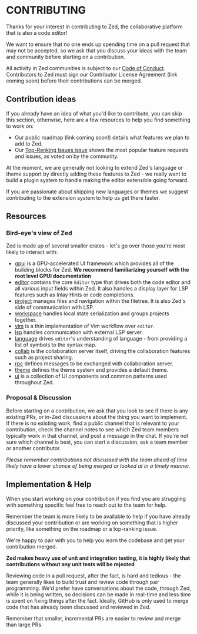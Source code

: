 # CONTRIBUTING

Thanks for your interest in contributing to Zed, the collaborative platform that is also a code editor!

We want to ensure that no one ends up spending time on a pull request that may not be accepted, so we ask that you discuss your ideas with the team and community before starting on a contribution.

All activity in Zed communities is subject to our [Code of Conduct](https://docs.zed.dev/community/code-of-conduct). Contributors to Zed must sign our Contributor License Agreement (link coming soon) before their contributions can be merged.

## Contribution ideas

If you already have an idea of what you'd like to contribute, you can skip this section, otherwise, here are a few resources to help you find something to work on:

- Our public roadmap (link coming soon!) details what features we plan to add to Zed.
- Our [Top-Ranking Issues issue](https://github.com/zed-industries/community/issues/52) shows the most popular feature requests and issues, as voted on by the community.

At the moment, we are generally not looking to extend Zed's language or theme support by directly adding these features to Zed - we really want to build a plugin system to handle making the editor extensible going forward.

If you are passionate about shipping new languages or themes we suggest contributing to the extension system to help us get there faster.

## Resources

### Bird-eye's view of Zed

Zed is made up of several smaller crates - let's go over those you're most likely to interact with:

- [gpui](/crates/gpui) is a GPU-accelerated UI framework which provides all of the building blocks for Zed. **We recommend familiarizing yourself with the root level GPUI documentation**
- [editor](/crates/editor) contains the core `Editor` type that drives both the code editor and all various input fields within Zed. It also handles a display layer for LSP features such as Inlay Hints or code completions.
- [project](/crates/project) manages files and navigation within the filetree. It is also Zed's side of communication with LSP.
- [workspace](/crates/workspace) handles local state serialization and groups projects together.
- [vim](/crates/vim) is a thin implementation of Vim workflow over `editor`.
- [lsp](/crates/lsp) handles communication with external LSP server.
- [language](/crates/language) drives `editor`'s understanding of language - from providing a list of symbols to the syntax map.
- [collab](/crates/collab) is the collaboration server itself, driving the collaboration features such as project sharing.
- [rpc](/crates/rpc) defines messages to be exchanged with collaboration server.
- [theme](/crates/theme) defines the theme system and provides a default theme.
- [ui](/crates/ui) is a collection of UI components and common patterns used throughout Zed.

### Proposal & Discussion

Before starting on a contribution, we ask that you look to see if there is any existing PRs, or in-Zed discussions about the thing you want to implement. If there is no existing work, find a public channel that is relevant to your contribution, check the channel notes to see which Zed team members typically work in that channel, and post a message in the chat. If you're not sure which channel is best, you can start a discussion, ask a team member or another contributor.

*Please remember contributions not discussed with the team ahead of time likely have a lower chance of being merged or looked at in a timely manner.*

## Implementation & Help

When you start working on your contribution if you find you are struggling with something specific feel free to reach out to the team for help.

Remember the team is more likely to be available to help if you have already discussed your contribution or are working on something that is higher priority, like something on the roadmap or a top-ranking issue.

We're happy to pair with you to help you learn the codebase and get your contribution merged.

**Zed makes heavy use of unit and integration testing, it is highly likely that contributions without any unit tests will be rejected**

Reviewing code in a pull request, after the fact, is hard and tedious - the team generally likes to build trust and review code through pair programming.
We'd prefer have conversations about the code, through Zed, while it is being written, so decisions can be made in real-time and less time is spent on fixing things after the fact. Ideally, GitHub is only used to merge code that has already been discussed and reviewed in Zed.

Remember that smaller, incremental PRs are easier to review and merge than large PRs.
